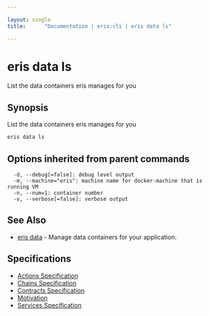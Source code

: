 ```yaml
---

layout: single
title:      "Documentation | eris:cli | eris data ls"

---
```


# eris data ls

List the data containers eris manages for you

## Synopsis

List the data containers eris manages for you

```bash
eris data ls
```

## Options inherited from parent commands

```
  -d, --debug[=false]: debug level output
  -m, --machine="eris": machine name for docker-machine that is running VM
  -n, --num=1: container number
  -v, --verbose[=false]: verbose output
```

## See Also

* [eris data](/docs/documentation/cli/0.11.0/eris_data/)	 - Manage data containers for your application.

## Specifications

* [Actions Specification](/docs/documentation/cli/0.11.0/actions_specification/)
* [Chains Specification](/docs/documentation/cli/0.11.0/chains_specification/)
* [Contracts Specification](/docs/documentation/cli/0.11.0/contracts_specification/)
* [Motivation](/docs/documentation/cli/0.11.0/motivation/)
* [Services Specification](/docs/documentation/cli/0.11.0/services_specification/)


